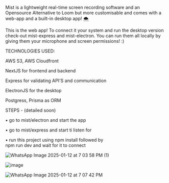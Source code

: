 Mist is a lightweight real-time screen recording software and an Opensource Alternative to Loom but more customisable and comes with a web-app and a built-in desktop app! 🌨️

This is the web app! To connect it your system and run the desktop version check-out mist-express and mist-electron. You can run them all locally by giving them your microphone and screen permissions! :)

TECHNOLOGIES USED: 

AWS S3, AWS Cloudfront 

NextJS for frontend and backend 

Express for validating API'S and communication 

ElectronJS for the desktop 

Postgress, Prisma as ORM

STEPS - (detailed soon) 

• go to mist/electron and start the app


• go to mist/express and start ti listen for


• run this project using npm install followed by  
  npm run dev and wait for it to connect

![WhatsApp Image 2025-01-12 at 7 03 58 PM (1)](https://github.com/user-attachments/assets/71f039ac-0a40-493e-969c-def07a1bb405)


![image](https://github.com/user-attachments/assets/0450b3b2-e8e1-4d5a-90b0-cdc8ff9c8d16)


![WhatsApp Image 2025-01-12 at 7 07 42 PM](https://github.com/user-attachments/assets/51e62a95-ec0c-4dc6-86e9-4ccf314b24f7)
